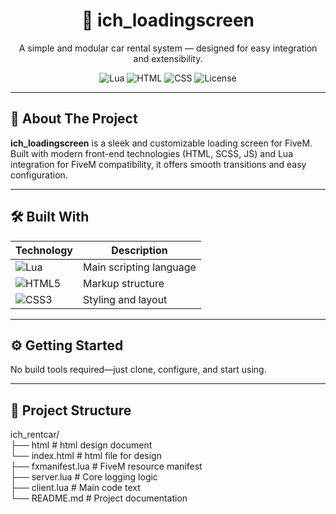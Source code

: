 <h1 align="center">📜 ich_loadingscreen</h1>

<p align="center">
  A simple and modular car rental system — designed for easy integration and extensibility.
</p>

<p align="center">
  <img src="https://img.shields.io/badge/Lua-70%25-blueviolet?logo=lua&logoColor=white" alt="Lua" />
  <img src="https://img.shields.io/badge/HTML-20%25-orange?logo=html5&logoColor=white" alt="HTML" />
  <img src="https://img.shields.io/badge/CSS-20%25-blue?logo=css3&logoColor=white" alt="CSS" />
  <img src="https://img.shields.io/github/license/ichsoftware/ich_fivemlogsystem" alt="License" />
</p>

---

## 🧩 About The Project

**ich_loadingscreen** is a sleek and customizable loading screen for FiveM. Built with modern front-end technologies (HTML, SCSS, JS) and Lua integration for FiveM compatibility, it offers smooth transitions and easy configuration.

---

## 🛠️ Built With

| Technology | Description |
|------------|-------------|
| ![Lua](https://img.shields.io/badge/-Lua-2C2D72?logo=lua&logoColor=white) | Main scripting language |
| ![HTML5](https://img.shields.io/badge/-HTML5-E34F26?logo=html5&logoColor=white) | Markup structure |
| ![CSS3](https://img.shields.io/badge/-CSS3-1572B6?logo=css3&logoColor=white) | Styling and layout |

---

## ⚙️ Getting Started

No build tools required—just clone, configure, and start using.

---

## 📁 Project Structure

ich_rentcar/<br>
├── html # html design document<br>
└── index.html # html file for design<br>
├── fxmanifest.lua # FiveM resource manifest<br>
├── server.lua # Core logging logic<br>
├── client.lua # Main code text<br>
└── README.md # Project documentation<br>
